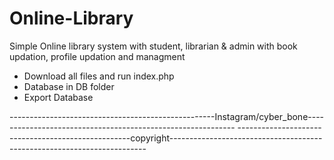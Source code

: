 # Online-Library
Simple Online library system with student, librarian &amp; admin with book updation, profile updation and managment

- Download all files and run index.php
- Database in DB folder
- Export Database




---------------------------------------------------Instagram/cyber_bone------------------------------------------------------------
---------------------------------------------------copyright------------------------------------------------------------------------

